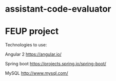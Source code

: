 # assistant-code-evaluator 

# FEUP project

Technologies to use:

  Angular 2 https://angular.io/

  Spring boot https://projects.spring.io/spring-boot/

  MySQL http://www.mysql.com/
